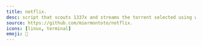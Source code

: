 ```yaml
---
title: notflix.
desc: script that scouts 1337x and streams the torrent selected using webtorrent.
source: https://github.com/miermontoto/notflix.
icons: [linux, terminal]
emoji: 🎥
---
```

